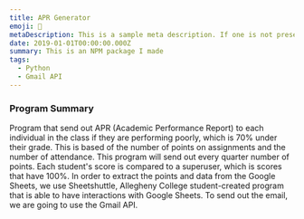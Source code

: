 ```yaml
---
title: APR Generator
emoji: 📃
metaDescription: This is a sample meta description. If one is not present in your page/project's front matter, the default metadata.desciption will be used instead.
date: 2019-01-01T00:00:00.000Z
summary: This is an NPM package I made
tags:
  - Python
  - Gmail API
---
```


### Program Summary

Program that send out APR (Academic Performance Report) to each individual in the class if they are performing poorly, which is 70% under their grade. This is based of the number of points on assignments and the number of attendance. This program will send out every quarter number of points. Each student's score is compared to a superuser, which is scores that have 100%. In order to extract the points and data from the Google Sheets, we use Sheetshuttle, Allegheny College student-created program that is able to have interactions with Google Sheets. To send out the email, we are going to use the Gmail API. 

